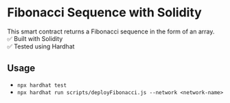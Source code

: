 # Fibonacci Sequence with Solidity

This smart contract returns a Fibonacci sequence in the form of an array.  
✅ Built with Solidity  
✅ Tested using Hardhat  

## Usage
- `npx hardhat test`
- `npx hardhat run scripts/deployFibonacci.js --network <network-name>`
